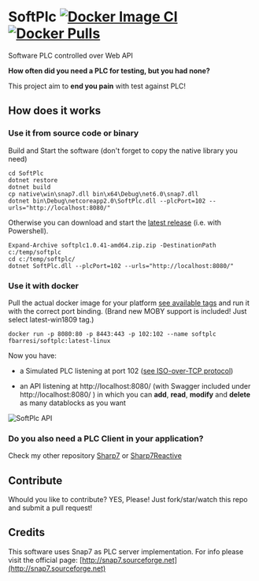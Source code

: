 # SoftPlc [![Docker Image CI](https://github.com/fbarresi/SoftPlc/actions/workflows/docker-images.yml/badge.svg)](https://github.com/fbarresi/SoftPlc/actions/workflows/docker-images.yml) [![Docker Pulls](https://img.shields.io/docker/pulls/fbarresi/softplc.svg)](https://hub.docker.com/r/fbarresi/softplc/)
Software PLC controlled over Web API

**How often did you need a PLC for testing, but you had none?**

This project aim to **end you pain** with test against PLC!

## How does it works

### Use it from source code or binary 
Build and Start the software (don't forget to copy the native library you need)

```shell
cd SoftPlc
dotnet restore
dotnet build
cp native\win\snap7.dll bin\x64\Debug\net6.0\snap7.dll
dotnet bin\Debug\netcoreapp2.0\SoftPlc.dll --plcPort=102 --urls="http://localhost:8080/"
```

Otherwise you can download and start the [latest release](https://github.com/fbarresi/SoftPlc/releases/latest) (i.e. with Powershell).

```shell 
Expand-Archive softplc1.0.41-amd64.zip.zip -DestinationPath c:/temp/softplc
cd c:/temp/softplc/
dotnet SoftPlc.dll --plcPort=102 --urls="http://localhost:8080/"
```

### Use it with docker
Pull the actual docker image for your platform [see available tags](https://hub.docker.com/r/fbarresi/softplc/tags/) and run it with the correct port binding. (Brand new MOBY support is included! Just select latest-win1809 tag.)

```docker
docker run -p 8080:80 -p 8443:443 -p 102:102 --name softplc fbarresi/softplc:latest-linux
```

Now you have:

- a Simulated PLC listening at port 102 ([see ISO-over-TCP protocol](https://tools.ietf.org/html/rfc1006))

- an API listening at http://localhost:8080/  (with Swagger included under http://localhost:8080/ ) in which you can __add__, __read__, __modify__ and __delete__ as many datablocks as you want


![SoftPlc API](https://github.com/fbarresi/SoftPlc/raw/master/img/SoftPlc_API.png "Api")


### Do you also need a PLC Client in your application?

Check my other repository [Sharp7](https://github.com/fbarresi/Sharp7) or [Sharp7Reactive](https://github.com/evopro-ag/Sharp7Reactive)


## Contribute

Whould you like to contribute? YES, Please! Just fork/star/watch this repo and submit a pull request!

## Credits

This software uses Snap7 as PLC server implementation.
For info please visit the official page: [http://snap7.sourceforge.net](http://snap7.sourceforge.net)
